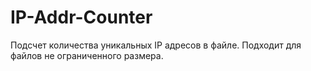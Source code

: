 # IP-Addr-Counter

Подсчет количества уникальных IP адресов в файле. 
Подходит для файлов не ограниченного размера.

